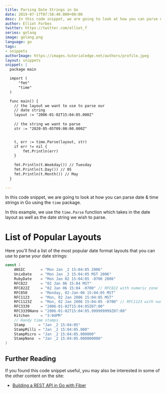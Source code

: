 ```yaml
---
title: Parsing Date Strings in Go
date: 2019-07-17T07:58:40.000+00:00
desc: In this code snippet, we are going to look at how you can parse date and time strings in Go using the time package.
author: Elliot Forbes
twitter: https://twitter.com/elliot_f
series: golang
image: golang.png
language: go
tags:
- snippets
authorImage: https://images.tutorialedge.net/authors/profile.jpeg
layout: snippets
snippet: |
  package main

  import (
      "fmt"
      "time"
  )

  func main() {
    // the layout we want to use to parse our
    // date string
    layout := "2006-01-02T15:04:05.000Z"
    
    // the string we want to parse
    str := "2020-05-05T09:00:00.000Z"


    t, err := time.Parse(layout, str)
    if err != nil {
        fmt.Println(err)
    }
     
    fmt.Println(t.Weekday()) // Tuesday
    fmt.Println(t.Day()) // 05
    fmt.Println(t.Month()) // May
  }

---
```


In this code snippet, we are going to look at how you can parse date & time strings in Go using the `time` package.

In this example, we use the `time.Parse` function which takes in the date layout as well as the date string we wish to parse.

# List of Popular Layouts

Here you'll find a list of the most popular date format layouts that you can use to parse your date strings:

```go
const (
    ANSIC       = "Mon Jan _2 15:04:05 2006"
    UnixDate    = "Mon Jan _2 15:04:05 MST 2006"
    RubyDate    = "Mon Jan 02 15:04:05 -0700 2006"
    RFC822      = "02 Jan 06 15:04 MST"
    RFC822Z     = "02 Jan 06 15:04 -0700" // RFC822 with numeric zone
    RFC850      = "Monday, 02-Jan-06 15:04:05 MST"
    RFC1123     = "Mon, 02 Jan 2006 15:04:05 MST"
    RFC1123Z    = "Mon, 02 Jan 2006 15:04:05 -0700" // RFC1123 with numeric zone
    RFC3339     = "2006-01-02T15:04:05Z07:00"
    RFC3339Nano = "2006-01-02T15:04:05.999999999Z07:00"
    Kitchen     = "3:04PM"
    // Handy time stamps.
    Stamp      = "Jan _2 15:04:05"
    StampMilli = "Jan _2 15:04:05.000"
    StampMicro = "Jan _2 15:04:05.000000"
    StampNano  = "Jan _2 15:04:05.000000000"
)
```



## Further Reading

If you found this code snippet useful, you may also be interested in some of the other content on the site:

* [Building a REST API in Go with Fiber](/golang/basic-rest-api-go-fiber/)